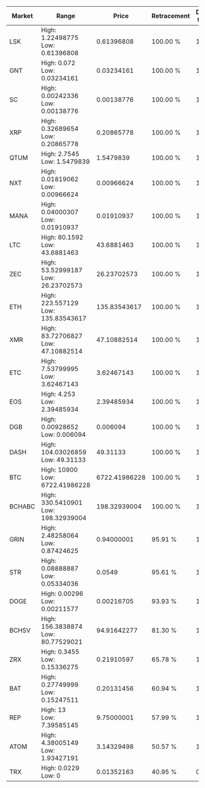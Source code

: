 | Market | Range | Price| Retracement | Doubles to 50% |
| --- | --- | --- | --- | --- |
| LSK | High: 1.22498775<br />Low: 0.61396808 | 0.61396808 | 100.00 % | 1.50 |
| GNT | High: 0.072<br />Low: 0.03234161 | 0.03234161 | 100.00 % | 1.61 |
| SC | High: 0.00242336<br />Low: 0.00138776 | 0.00138776 | 100.00 % | 1.37 |
| XRP | High: 0.32689654<br />Low: 0.20865778 | 0.20865778 | 100.00 % | 1.28 |
| QTUM | High: 2.7545<br />Low: 1.5479839 | 1.5479839 | 100.00 % | 1.39 |
| NXT | High: 0.01819062<br />Low: 0.00966624 | 0.00966624 | 100.00 % | 1.44 |
| MANA | High: 0.04000307<br />Low: 0.01910937 | 0.01910937 | 100.00 % | 1.55 |
| LTC | High: 80.1592<br />Low: 43.6881463 | 43.6881463 | 100.00 % | 1.42 |
| ZEC | High: 53.52999187<br />Low: 26.23702573 | 26.23702573 | 100.00 % | 1.52 |
| ETH | High: 223.557129<br />Low: 135.83543617 | 135.83543617 | 100.00 % | 1.32 |
| XMR | High: 83.72706827<br />Low: 47.10882514 | 47.10882514 | 100.00 % | 1.39 |
| ETC | High: 7.53799995<br />Low: 3.62467143 | 3.62467143 | 100.00 % | 1.54 |
| EOS | High: 4.253<br />Low: 2.39485934 | 2.39485934 | 100.00 % | 1.39 |
| DGB | High: 0.00928652<br />Low: 0.006094 | 0.006094 | 100.00 % | 1.26 |
| DASH | High: 104.03026859<br />Low: 49.31133 | 49.31133 | 100.00 % | 1.55 |
| BTC | High: 10900<br />Low: 6722.41986228 | 6722.41986228 | 100.00 % | 1.31 |
| BCHABC | High: 330.5410901<br />Low: 198.32939004 | 198.32939004 | 100.00 % | 1.33 |
| GRIN | High: 2.48258064<br />Low: 0.87424625 | 0.94000001 | 95.91 % | 1.79 |
| STR | High: 0.08888887<br />Low: 0.05334036 | 0.0549 | 95.61 % | 1.30 |
| DOGE | High: 0.00296<br />Low: 0.00211577 | 0.00216705 | 93.93 % | 1.17 |
| BCHSV | High: 156.3838874<br />Low: 80.77529021 | 94.91642277 | 81.30 % | 1.25 |
| ZRX | High: 0.3455<br />Low: 0.15336275 | 0.21910597 | 65.78 % | 1.14 |
| BAT | High: 0.27749999<br />Low: 0.15247511 | 0.20131456 | 60.94 % | 1.07 |
| REP | High: 13<br />Low: 7.39585145 | 9.75000001 | 57.99 % | 1.05 |
| ATOM | High: 4.38005149<br />Low: 1.93427191 | 3.14329498 | 50.57 % | 1.00 |
| TRX | High: 0.0229<br />Low: 0 | 0.01352163 | 40.95 % | 0.00 |
